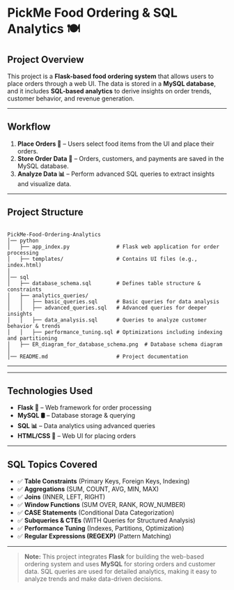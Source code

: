 # **PickMe Food Ordering & SQL Analytics** 🍽️

## **Project Overview**  
This project is a **Flask-based food ordering system** that allows users to place orders through a web UI. The data is stored in a **MySQL database**, and it includes **SQL-based analytics** to derive insights on order trends, customer behavior, and revenue generation.

---

## **Workflow**  
1. **Place Orders 🍔** – Users select food items from the UI and place their orders.
2. **Store Order Data 💾** – Orders, customers, and payments are saved in the MySQL database.
3. **Analyze Data 📊** – Perform advanced SQL queries to extract insights and visualize data.

---

## **Project Structure**  
```

PickMe-Food-Ordering-Analytics
│── python
│   ├── app_index.py               # Flask web application for order processing  
│   ├── templates/                 # Contains UI files (e.g., index.html)  
│  
│── sql  
│   ├── database_schema.sql        # Defines table structure & constraints  
│   ├── analytics_queries/         
│   │   ├── basic_queries.sql      # Basic queries for data analysis  
│   │   ├── advanced_queries.sql   # Advanced queries for deeper insights  
│   │   ├── data_analysis.sql      # Queries to analyze customer behavior & trends  
│   │   ├── performance_tuning.sql # Optimizations including indexing and partitioning  
│   ├── ER_diagram_for_database_schema.png  # Database schema diagram  
│  
│── README.md                      # Project documentation  

```

---


---

## **Technologies Used**  
- **Flask 🐍** – Web framework for order processing  
- **MySQL 🛢️** – Database storage & querying  
- **SQL 📊** – Data analytics using advanced queries  
- **HTML/CSS 🎨** – Web UI for placing orders  

---

## **SQL Topics Covered**  
- ✅ **Table Constraints** (Primary Keys, Foreign Keys, Indexing)  
- ✅ **Aggregations** (SUM, COUNT, AVG, MIN, MAX)  
- ✅ **Joins** (INNER, LEFT, RIGHT)  
- ✅ **Window Functions** (SUM OVER, RANK, ROW_NUMBER)  
- ✅ **CASE Statements** (Conditional Data Categorization)  
- ✅ **Subqueries & CTEs** (WITH Queries for Structured Analysis)  
- ✅ **Performance Tuning** (Indexes, Partitions, Optimization)  
- ✅ **Regular Expressions (REGEXP)** (Pattern Matching)  

---

> **Note:** This project integrates **Flask** for building the web-based ordering system and uses **MySQL** for storing orders and customer data. SQL queries are used for detailed analytics, making it easy to analyze trends and make data-driven decisions.  

